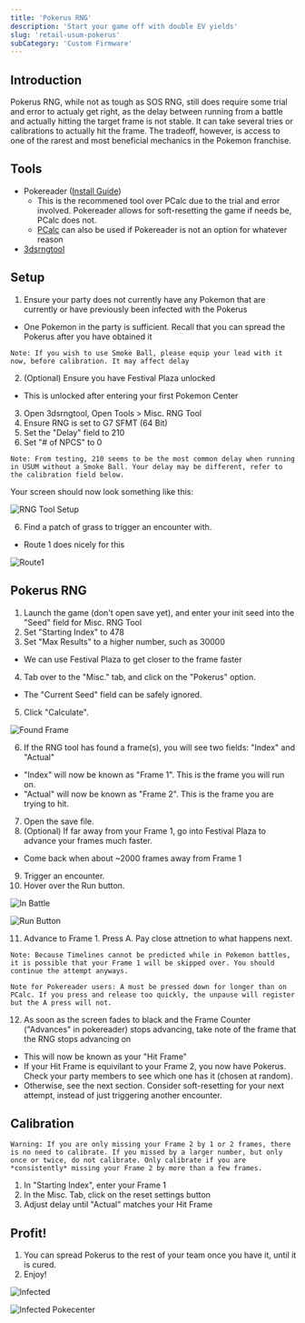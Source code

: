 ```yaml
---
title: 'Pokerus RNG'
description: 'Start your game off with double EV yields'
slug: 'retail-usum-pokerus'
subCategory: 'Custom Firmware'
---
```


## Introduction

Pokerus RNG, while not as tough as SOS RNG, still does require some trial and error to actualy get right, as the delay between running from a battle and actually hitting the target frame is not stable. It can take several tries or calibrations to actually hit the frame. The tradeoff, however, is access to one of the rarest and most beneficial mechanics in the Pokemon franchise.

## Tools

- Pokereader ([Install Guide](https://www.pokemonrng.com/install-pokereader))
  - This is the recommened tool over PCalc due to the trial and error involved. Pokereader allows for soft-resetting the game if needs be, PCalc does not.
  - [PCalc](https://www.pokemonrng.com/misc-3ds-installing-pcalc) can also be used if Pokereader is not an option for whatever reason
- [3dsrngtool](https://ci.appveyor.com/project/Bambo-Rambo/3dsrngtool/build/artifacts)

## Setup

1. Ensure your party does not currently have any Pokemon that are currently or have previously been infected with the Pokerus
 - One Pokemon in the party is sufficient. Recall that you can spread the Pokerus after you have obtained it
```
Note: If you wish to use Smoke Ball, please equip your lead with it now, before calibration. It may affect delay
```
2. (Optional) Ensure you have Festival Plaza unlocked
 - This is unlocked after entering your first Pokemon Center
3. Open 3dsrngtool, Open Tools > Misc. RNG Tool
4. Ensure RNG is set to G7 SFMT (64 Bit)
5. Set the "Delay" field to 210
6. Set "# of NPCS" to 0
```
Note: From testing, 210 seems to be the most common delay when running in USUM without a Smoke Ball. Your delay may be different, refer to the calibration field below.
```

Your screen should now look something like this: 

![RNG Tool Setup](../../images/UltraSun-UltraMoon/Pokerus/MiscRNGToolSetup.jpg)

6. Find a patch of grass to trigger an encounter with.
 - Route 1 does nicely for this
 
![Route1](../../images/UltraSun-UltraMoon/Pokerus/Route1.jpg)

## Pokerus RNG

1. Launch the game (don't open save yet), and enter your init seed into the "Seed" field for Misc. RNG Tool
2. Set "Starting Index" to 478
3. Set "Max Results" to a higher number, such as 30000
 - We can use Festival Plaza to get closer to the frame faster
4. Tab over to the "Misc." tab, and click on the "Pokerus" option.
 - The "Current Seed" field can be safely ignored.
5. Click "Calculate".

![Found Frame](../../images/UltraSun-UltraMoon/Pokerus/FoundFrame.jpg)

6. If the RNG tool has found a frame(s), you will see two fields: "Index" and "Actual"
 - "Index" will now be known as "Frame 1". This is the frame you will run on.
 - "Actual" will now be known as "Frame 2". This is the frame you are trying to hit.
7. Open the save file.
8. (Optional) If far away from your Frame 1, go into Festival Plaza to advance your frames much faster.
 - Come back when about ~2000 frames away from Frame 1
9. Trigger an encounter.
10. Hover over the Run button.

![In Battle](../../images/UltraSun-UltraMoon/Pokerus/Encounter.jpg)

![Run Button](../../images/UltraSun-UltraMoon/Pokerus/Encounter_Bottom.jpg)

11. Advance to Frame 1. Press A. Pay close attnetion to what happens next.

```
Note: Because Timelines cannot be predicted while in Pokemon battles, it is possible that your Frame 1 will be skipped over. You should continue the attempt anyways.

Note for Pokereader users: A must be pressed down for longer than on PCalc. If you press and release too quickly, the unpause will register but the A press will not.
```

12. As soon as the screen fades to black and the Frame Counter ("Advances" in pokereader) stops advancing, take note of the frame that the RNG stops advancing on
 - This will now be known as your "Hit Frame"
 - If your Hit Frame is equivilant to your Frame 2, you now have Pokerus. Check your party members to see which one has it (chosen at random).
 - Otherwise, see the next section. Consider soft-resetting for your next attempt, instead of just triggering another encounter.
 
## Calibration

```
Warning: If you are only missing your Frame 2 by 1 or 2 frames, there is no need to calibrate. If you missed by a larger number, but only once or twice, do not calibrate. Only calibrate if you are *consistently* missing your Frame 2 by more than a few frames.
```

1. In "Starting Index", enter your Frame 1
2. In the Misc. Tab, click on the reset settings button
3. Adjust delay until "Actual" matches your Hit Frame

## Profit!

1. You can spread Pokerus to the rest of your team once you have it, until it is cured.
2. Enjoy!

![Infected](../../images/UltraSun-UltraMoon/Pokerus/Infected.jpg)

![Infected Pokecenter](../../images/UltraSun-UltraMoon/Pokerus/Infected.jpg)
